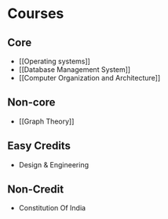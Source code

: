 # Courses

## Core
- [[Operating systems]]
- [[Database Management System]]
- [[Computer Organization and Architecture]]

## Non-core
- [[Graph Theory]]

## Easy Credits
- Design & Engineering

## Non-Credit
- Constitution Of India

